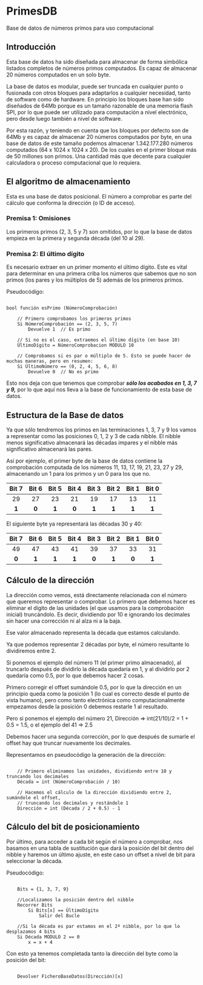 # PrimesDB
Base de datos de números primos para uso computacional

## Introducción

Esta base de datos ha sido diseñada para almacenar de forma simbólica listados completos de números primos computados. Es capaz de almacenar 20 números computados en un solo byte.

La base de datos es modular, puede ser truncada en cualquier punto o fusionada con otros bloques para adaptarlos a cualquier necesidad, tanto de software como de hardware. En principio los bloques base han sido diseñados de 64Mb porque es un tamaño razonable de una memoria flash SPI, por lo que puede ser utilizado para computación a nivel electrónico, pero desde luego también a nivel de software.

Por esta razón, y teniendo en cuenta que los bloques por defecto son de 64Mb y es capaz de almacenar 20 números computados por byte, en una base de datos de este tamaño podemos almacenar 1.342.177.280 números computados (64 x 1024 x 1024 x 20). De los cuales en el primer bloque más de 50 millones son primos. Una cantidad más que decente para cualquier calculadora o proceso computacional que lo requiera.

## El algoritmo de almacenamiento

Esta es una base de datos posicional. El número a comprobar es parte del cálculo que conforma la dirección (o ID de acceso).

### Premisa 1: Omisiones

Los primeros primos (2, 3, 5 y 7) son omitidos, por lo que la base de datos empieza en la primera y segunda década (del 10 al 29).

### Premisa 2: El último dígito

Es necesario extraer en un primer momento el último dígito. Este es vital para determinar en una primera criba los números que sabemos que no son primos (los pares y los múltiplos de 5) además de los primeros primos.

Pseudocódigo:

~~~

bool función esPrimo (NúmeroComprobación)

    // Primero comprobamos los primeros primos
    Si NúmeroComprobación == (2, 3, 5, 7)
        Devuelve 1  // Es primo

    // Si no es el caso, extraemos el último dígito (en base 10)
    ÚltimoDígito = NúmeroComprobacion MODULO 10

    // Comprobamos si es par o múltiplo de 5. Esto se puede hacer de muchas maneras, pero en resumen:
    Si ÚltimoNúmero == (0, 2, 4, 5, 6, 8)
        Devuelve 0  // No es primo

~~~

Esto nos deja con que tenemos que comprobar ***sólo los acabados en 1, 3, 7 y 9,*** por lo que aquí nos lleva a la base de funcionamiento de esta base de datos.

## Estructura de la Base de datos

Ya que sólo tendremos los primos en las terminaciones 1, 3, 7 y 9 los vamos a representar como las posiciones 0, 1, 2 y 3 de cada nibble. El nibble menos significativo almacenará las décadas impares y el nibble más significativo almacenará las pares.

Así por ejemplo, el primer byte de la base de datos contiene la comprobación computada de los números 11, 13, 17, 19, 21, 23, 27 y 29, almacenando un 1 para los primos y un 0 para los que no.

| Bit 7 | Bit 6 | Bit 5 | Bit 4 | Bit 3 | Bit 2 | Bit 1 | Bit 0 |
| :---: | :---: | :---: | :---: | :---: | :---: | :---: | :---: |
| 29 | 27 | 23 | 21 | 19 | 17 | 13 | 11 |
| **1** | **0** | **1** | **0** | **1** | **1** | **1** | **1** |

El siguiente byte ya representará las décadas 30 y 40:

| Bit 7 | Bit 6 | Bit 5 | Bit 4 | Bit 3 | Bit 2 | Bit 1 | Bit 0 |
| :---: | :---: | :---: | :---: | :---: | :---: | :---: | :---: |
| 49 | 47 | 43 | 41 | 39 | 37 | 33 | 31 |
| **0** | **1** | **1** | **1** | **0** | **1** | **0** | **1** |

## Cálculo de la dirección

La dirección como vemos, está directamente relacionada con el número que queremos representar o comprobar. Lo primero que debemos hacer es eliminar el dígito de las unidades (el que usamos para la comprobación inicial) truncándolo. Es decir, dividiendo por 10 e ignorando los decimales sin hacer una corrección ni al alza ni a la baja.

Ese valor almacenado representa la década que estamos calculando.

Ya que podemos representar 2 décadas por byte, el número resultante lo dividiremos entre 2.

Si ponemos el ejemplo del número 11 (el primer primo almacenado), al truncarlo después de dividirlo la década quedaría en 1, y al dividirlo por 2 quedaría como 0.5, por lo que debemos hacer 2 cosas.

Primero corregir el offset sumándole 0.5, por lo que la dirección en un principio queda como la posición 1 (lo cual es correcto desde el punto de vista humano), pero como tanto electrónica como computacionalmente empezamos desde la posición 0 debemos restarle 1 al resultado.

Pero si ponemos el ejemplo del número 21, Dirección => int(21/10)/2 = 1 + 0.5 = 1.5, o el ejemplo del 41 => 2.5

Debemos hacer una segunda corrección, por lo que después de sumarle el offset hay que truncar nuevamente los decimales.

Representamos en pseudocódigo la generación de la dirección:

~~~

    // Primero eliminamos las unidades, dividiendo entre 10 y truncando los decimales
    Década = int (NúmeroComprobación / 10)

    // Hacemos el cálculo de la dirección dividiendo entre 2, sumándole el offset,
    // truncando los decimales y restándole 1
    Dirección = int (Década / 2 + 0.5) - 1

~~~

## Cálculo del bit de posicionamiento

Por último, para acceder a cada bit según el número a comprobar, nos basamos en una tabla de sustitución que dará la posición del bit dentro del nibble y haremos un último ajuste, en este caso un offset a nivel de bit para seleccionar la década.

Pseudocódigo:

~~~

    Bits = {1, 3, 7, 9}

    //Localizamos la posición dentro del nibble
    Recorrer Bits
        Si Bits[x] == ÚltimoDígito
            Salir del Bucle

    //Si la década es par estamos en el 2º nibble, por lo que lo desplazamos 4 bits
    Si Década MODULO 2 == 0
        x = x + 4

~~~

Con esto ya tenemos completada tanto la dirección del byte como la posición del bit:

~~~

    Devolver FicheroBaseDatos(Dirección)[x]

~~~~